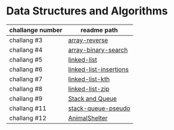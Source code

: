 # Data Structures and Algorithms

|   challange number |  readme path |
| -----------------  | ------------ |
| challang #3        | [array-reverse](./javascript/array-reverse/README.md) |
| challang #4        | [array-binary-search](./javascript/array-binary-search/README.md) |
| challang #5        | [linked-list](./javascript/linked-list/README.md) |
| challang #6      | [linked-list-insertions](./javascript/linked-list-insertions/README.md) |
| challang #7      | [linked-list-kth](./javascript/linked-list/README2.md) |
| challang #8      | [linked-list-zip](./javascript/linked-list/linked-list-zip.md) |
| challang #9      | [Stack and Queue](./javascript/stackandqueue/README.md) |
| challang #11      | [stack-queue-pseudo](./javascript/stackandqueue/stack-queue-pseudo.md) |
| challang #12      | [AnimalShelter](./javascript/stackandqueue/AnimalShelter.md) |